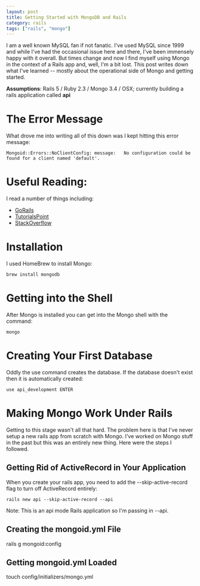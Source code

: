 ```yaml
---
layout: post
title: Getting Started with MongoDB and Rails
category: rails
tags: ["rails", "mongo"]
---
```

I am a well known MySQL fan if not fanatic.  I've used MySQL since 1999 and while I've had the occasional issue here and there, I've been immensely happy with it overall.  But times change and now I find myself using Mongo in the context of a Rails app and, well, I'm a bit lost.  This post writes down what I've learned -- mostly about the operational side of Mongo and getting started.

**Assumptions**: Rails 5 / Ruby 2.3 / Mongo 3.4 / OSX; currently building a rails application called **api**

# The Error Message

What drove me into writing all of this down was I kept hitting this error message:

    Mongoid::Errors::NoClientConfig: message:   No configuration could be found for a client named 'default'.

# Useful Reading:

I read a number of things including:

* [GoRails](https://gorails.com/guides/setting-up-rails-4-with-mongodb-and-mongoid)
* [TutorialsPoint](https://www.tutorialspoint.com/mongodb/mongodb_create_database.htm)
* [StackOverflow](http://stackoverflow.com/questions/15354936/rails-engine-mongoid-no-configuration-could-be-found-for-a-session-named-def)

# Installation

I used HomeBrew to install Mongo:

    brew install mongodb

# Getting into the Shell

After Mongo is installed you can get into the Mongo shell with the command:

    mongo

# Creating Your First Database

Oddly the use command creates the database.  If the database doesn't exist then it is automatically created:

    use api_development ENTER

# Making Mongo Work Under Rails

Getting to this stage wasn't all that hard.  The problem here is that I've never setup a new rails app from scratch with Mongo.  I've worked on Mongo stuff in the past but this was an entirely new thing. Here were the steps I followed.

## Getting Rid of ActiveRecord in Your Application

When you create your rails app, you need to add the --skip-active-record flag to turn off ActiveRecord entirely:

    rails new api --skip-active-record --api
    
Note: This is an api mode Rails application so I'm passing in --api.

## Creating the mongoid.yml File

rails g mongoid:config

## Getting mongoid.yml Loaded

touch config/initializers/mongo.yml